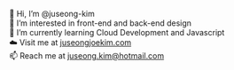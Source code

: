 👋 Hi, I’m @juseong-kim  
👀 I’m interested in front-end and back-end design  
🌱 I’m currently learning Cloud Development and Javascript  
☁️ Visit me at [juseongjoekim.com](https://www.juseongjoekim.com)  
📫 Reach me at juseong.kim@hotmail.com
